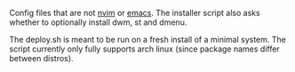 Config files that are not <a href="https://github.com/u32int/nvim">nvim</a> or <a href="https://github.com/u32int/emacs">emacs</a>. The installer script also asks whether to optionally install dwm, st and dmenu.

The deploy.sh is meant to be run on a fresh install of a minimal system. The script currently only fully supports arch linux (since package names differ between distros).
